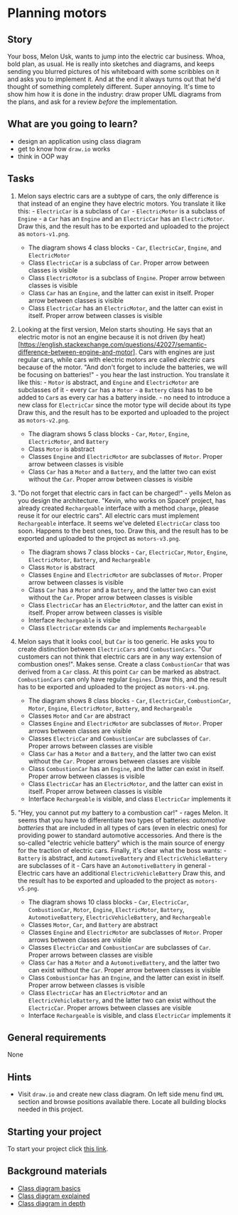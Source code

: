 # Planning motors

## Story

Your boss, Melon Usk, wants to jump into the electric car business.
Whoa, bold plan, as usual. He is really into sketches and diagrams,
and keeps sending you blurred pictures of his whiteboard with some
scribbles on it and asks you to implement it. And at the end it
always turns out that he'd thought of something completely different.
Super annoying. It's time to show him how it is done in the industry:
draw proper UML diagrams from the plans, and ask for a review _before_
the implementation.

## What are you going to learn?

- design an application using class diagram
- get to know how `draw.io` works
- think in OOP way

## Tasks

1. Melon says electric cars are a subtype of cars, the only difference is that instead of an engine they have electric motors. You translate it like this: - `ElectricCar` is a subclass of `Car` - `ElectricMotor` is a subclass of `Engine` - a `Car` has an `Engine` and an `ElectricCar` has an `ElectricMotor`. Draw this, and the result has to be exported and uploaded to the project as `motors-v1.png`.
    - The diagram shows 4 class blocks - `Car`, `ElectricCar`, `Engine`, and `ElectricMotor`
    - Class `ElectricCar` is a subclass of `Car`. Proper arrow between classes is visible
    - Class `ElectricMotor` is a subclass of `Engine`. Proper arrow between classes is visible
    - Class `Car` has an `Engine`, and the latter can exist in itself. Proper arrow between classes is visible
    - Class `ElectricCar` has an `ElectricMotor`, and the latter can exist in itself. Proper arrow between classes is visible

2. Looking at the first version, Melon starts shouting. He says that an electric motor is not an engine because it is not driven (by heat)[https://english.stackexchange.com/questions/42027/semantic-difference-between-engine-and-motor]. Cars with engines are just regular cars, while cars with electric motors are called _electric_ cars because of the motor. "And don't forget to include the batteries, we will be focusing on batteries!" - you hear the last instruction. You translate it like this: - `Motor` is abstract, and `Engine` and `ElectricMotor` are subclasses of it - every `Car` has a `Motor` - a `Battery` class has to be added to `Car`s as every car has a battery inside. - no need to introduce a new class for `ElectricCar` since the motor type will decide about its type Draw this, and the result has to be exported and uploaded to the project as `motors-v2.png`.
    - The diagram shows 5 class blocks - `Car`, `Motor`, `Engine`, `ElectricMotor`, and `Battery`
    - Class `Motor` is abstract
    - Classes `Engine` and `ElectricMotor` are subclasses of `Motor`. Proper arrow between classes is visible
    - Class `Car` has a `Motor` and a `Battery`, and the latter two can exist without the `Car`. Proper arrow between classes is visible

3. "Do not forget that electric cars in fact can be charged!" - yells Melon as you design the architecture. "Kevin, who works on SpaceY project, has already created `Rechargeable` interface with a method `charge`, please reuse it for our electric cars". All electric cars must implement `Rechargeable` interface. It seems we've deleted `ElectricCar` class too soon. Happens to the best ones, too. Draw this, and the result has to be exported and uploaded to the project as `motors-v3.png`.
    - The diagram shows 7 class blocks - `Car`, `ElectricCar`, `Motor`, `Engine`, `ElectricMotor`, `Battery`, and `Rechargeable`
    - Class `Motor` is abstract
    - Classes `Engine` and `ElectricMotor` are subclasses of `Motor`. Proper arrow between classes is visible
    - Class `Car` has a `Motor` and a `Battery`, and the latter two can exist without the `Car`. Proper arrow between classes is visible
    - Class `ElectricCar` has an `ElectricMotor`, and the latter can exist in itself. Proper arrow between classes is visible
    - Interface `Rechargeable` is visibe
    - Class `ElectricCar` extends `Car` and implements `Rechargeable`

4. Melon says that it looks cool, but `Car` is too generic. He asks you to create distinction between `ElectricCars` and `CombustionCars`. "Our customers can not think that electric cars are in any way extension of combustion ones!". Makes sense. Create a class `CombustionCar` that was derived from a `Car` class. At this point `Car` can be marked as abstract. `CombustionCars` can only have regular `Engines`. Draw this, and the result has to be exported and uploaded to the project as `motors-v4.png`.
    - The diagram shows 8 class blocks - `Car`, `ElectricCar`, `CombustionCar`, `Motor`, `Engine`, `ElectricMotor`, `Battery`, and `Rechargeable`
    - Classes `Motor` and `Car` are abstract
    - Classes `Engine` and `ElectricMotor` are subclasses of `Motor`. Proper arrows between classes are visible
    - Classes `ElectricCar` and `CombustionCar` are subclasses of `Car`. Proper arrows between classes are visible
    - Class `Car` has a `Motor` and a `Battery`, and the latter two can exist without the `Car`. Proper arrows between classes are visible
    - Class `CombustionCar` has an `Engine`, and the latter can exist in itself. Proper arrow between classes is visible
    - Class `ElectricCar` has an `ElectricMotor`, and the latter can exist in itself. Proper arrow between classes is visible
    - Interface `Rechargeable` is visible, and class `ElectricCar` implements it

5. "Hey, you cannot put _my_ battery to a combustion car!" - rages Melon. It seems that you have to differentiate two types of batteries: _automotive batteries_ that are included in all types of cars (even in electric ones) for providing power to standard automotive accessories. And there is the so-called "electric vehicle battery" which is the main source of energy for the traction of electric cars. Finally, it's clear what the boss wants: - `Battery` is abstract, and `AutomotiveBattery` and `ElectricVehicleBattery` are subclasses of it - Cars have an `AutomotiveBattery` in general - Electric cars have an additional `ElectricVehicleBattery` Draw this, and the result has to be exported and uploaded to the project as `motors-v5.png`.
    - The diagram shows 10 class blocks - `Car`, `ElectricCar`, `CombustionCar`, `Motor`, `Engine`, `ElectricMotor`, `Battery`, `AutomotiveBattery`, `ElectricVehicleBattery`, and `Rechargeable`
    - Classes `Motor`, `Car`, and `Battery` are abstract
    - Classes `Engine` and `ElectricMotor` are subclasses of `Motor`. Proper arrows between classes are visible
    - Classes `ElectricCar` and `CombustionCar` are subclasses of `Car`. Proper arrows between classes are visible
    - Class `Car` has a `Motor` and a `AutomotiveBattery`, and the latter two can exist without the `Car`. Proper arrow between classes is visible
    - Class `CombustionCar` has an `Engine`, and the latter can exist in itself. Proper arrow between classes is visible
    - Class `ElectricCar` has an `ElectricMotor` and an `ElectricVehicleBattery`, and the latter two can exist without the `ElectricCar`. Proper arrows between classes are visible
    - Interface `Rechargeable` is visible, and class `ElectricCar` implements it

## General requirements

None

## Hints

- Visit `draw.io` and create new class diagram. On left side menu find
  `UML` section and browse positions available there. Locate all
  building blocks needed in this project.

## Starting your project

To start your project click [this link](https://journey.code.cool/v2/project/solo/blueprint/planning-motors/general).

## Background materials

- <i class="far fa-exclamation"></i> [Class diagram basics](https://medium.com/@smagid_allThings/uml-class-diagrams-tutorial-step-by-step-520fd83b300b)
- <i class="far fa-exclamation"></i> [Class diagram explained](https://medium.com/@smagid_allThings/uml-class-diagram-example-fab6197200e6)
- <i class="far fa-exclamation"></i> [Class diagram in depth](https://www.visual-paradigm.com/guide/uml-unified-modeling-language/uml-class-diagram-tutorial/)

